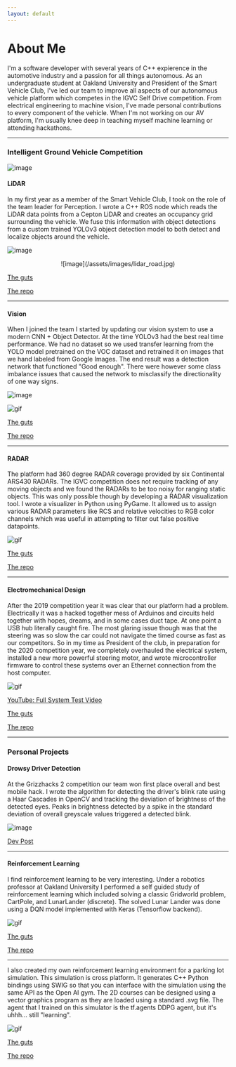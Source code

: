 ```yaml
---
layout: default
---
```


# About Me

I'm a software developer with several years of C++ expierence in the automotive industry and a passion for all things autonomous. As an undergraduate student at Oakland University and President of the Smart Vehicle Club, I've led our team to improve all aspects of our autonomous vehicle platform which competes in the IGVC Self Drive competition. From electrical engineering to machine vision, I've made personal contributions to every component of the vehicle. When I'm not working on our AV platform, I'm usually knee deep in teaching myself machine learning or attending hackathons. 

---

### Intelligent Ground Vehicle Competition

![image](/assets/images/gem.jpg)


#### LiDAR

In my first year as a member of the Smart Vehicle Club, I took on the role of the team leader for Perception. I wrote a C++ ROS node which reads the LiDAR data points from a Cepton LiDAR and creates an occupancy grid surrounding the vehicle. We fuse this information with object detections from a custom trained YOLOv3 object detection model to both detect and localize objects around the vehicle.

![image](/assets/images/lidar_on_roof.jpg)

<p align="center">
![image](/assets/images/lidar_road.jpg)
</p>

[The guts](https://github.com/oaklandsmartvehicles/ou_self_drive_ros/blob/master/perception/src/PointMap.cpp)

[The repo](https://github.com/oaklandsmartvehicles/ou_self_drive_ros/)

---

#### Vision

When I joined the team I started by updating our vision system to use a modern CNN + Object Detector. At the time YOLOv3 had the best real time performance. We had no dataset so we used transfer learning from the YOLO model pretrained on the VOC dataset and retrained it on images that we hand labeled from Google Images. The end result was a detection network that functioned "Good enough". There were however some class imbalance issues that caused the network to misclassify the directionality of one way signs.

![image](/assets/images/labeling.png)

![gif](/assets/images/LiDAR.gif)

[The guts](https://github.com/oaklandsmartvehicles/ou_self_drive_ros/blob/master/yolo/src/YOLO.cpp)

[The repo](https://github.com/oaklandsmartvehicles/ou_self_drive_ros/tree/master/yolo)

---

#### RADAR

The platform had 360 degree RADAR coverage provided by six Continental ARS430 RADARs. The IGVC competition does not require tracking of any moving objects and we found the RADARs to be too noisy for ranging static objects. This was only possible though by developing a RADAR visualization tool. I wrote a visualizer in Python using PyGame. It allowed us to assign various RADAR parameters like RCS and relative velocities to RGB color channels which was useful in attempting to filter out false positive datapoints.

![gif](/assets/images/RADAR.gif)

[The guts](https://github.com/oaklandsmartvehicles/ou_self_drive_ros/blob/add-RADAR/radar/visualize/main.py)

[The repo](https://github.com/oaklandsmartvehicles/ou_self_drive_ros/tree/add-RADAR/radar/visualize)

---

#### Electromechanical Design

After the 2019 competition year it was clear that our platform had a problem. Electrically it was a hacked together mess of Arduinos and circuits held together with hopes, dreams, and in some cases duct tape. At one point a USB hub literally caught fire. The most glaring issue though was that the steering was so slow the car could not navigate the timed course as fast as our competitors. So in my time as President of the club, in preparation for the 2020 competition year, we completely overhauled the electrical system, installed a new more powerful steering motor, and wrote microcontroller firmware to control these systems over an Ethernet connection from the host computer.

![gif](/assets/images/drive_by_wire_test.gif)

[YouTube: Full System Test Video](https://www.youtube.com/watch?v=7-SMA4yzBNs)

[The guts](https://github.com/oaklandsmartvehicles/DriveByWireECU/blob/master/DriveByWireECU/DriveByWireIO.c)

[The repo](https://github.com/oaklandsmartvehicles/DriveByWireECU/tree/master/DriveByWireECU)

---

### Personal Projects

#### Drowsy Driver Detection

At the Grizzhacks 2 competition our team won first place overall and best mobile hack. I wrote the algorithm for detecting the driver's blink rate using a Haar Cascades in OpenCV and tracking the deviation of brightness of the detected eyes. Peaks in brightness detected by a spike in the standard deviation of overall greyscale values triggered a detected blink.

![image](/assets/images/daydream.jpg)

[Dev Post](https://devpost.com/software/daydream-detector-aka-anti-sleep-5000)

---

#### Reinforcement Learning

I find reinforcement learning to be very interesting. Under a robotics professor at Oakland University I performed a self guided study of reinforcement learning which included solving a classic Gridworld problem, CartPole, and LunarLander (discrete). The solved Lunar Lander was done using a DQN model implemented with Keras (Tensorflow backend).

![gif](/assets/images/lunar_lander.gif)

[The guts](https://github.com/John-Brooks/ReinforcementLearning/blob/master/LunarLander/tfmodel.py)

[The repo](https://github.com/John-Brooks/ReinforcementLearning/tree/master/LunarLander)

---

I also created my own reinforcement learning environment for a parking lot simulation. This simulation is cross platform. It generates C++ Python bindings using SWIG so that you can interface with the simulation using the same API as the Open AI gym. The 2D courses can be designed using a vector graphics program as they are loaded using a standard .svg file. The agent that I trained on this simulator is the tf.agents DDPG agent, but it's uhhh... still "learning".

![gif](/assets/images/scared_car.gif)

[The guts](https://github.com/John-Brooks/IGVC-Gem-Simulator/blob/master/src/Vehicle.cpp)

[The repo](https://github.com/John-Brooks/IGVC-Gem-Simulator)

 

